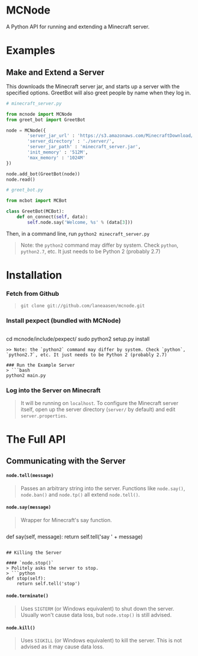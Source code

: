 # MCNode

A Python API for running and extending a Minecraft server.

# Examples

## Make and Extend a Server
This downloads the Minecraft server jar, and starts up a server with the specified options.
GreetBot will also greet people by name when they log in.

```python
# minecraft_server.py

from mcnode import MCNode
from greet_bot import GreetBot

node = MCNode({ 
    	'server_jar_url' : 'https://s3.amazonaws.com/MinecraftDownload/launcher/minecraft_server.jar',
		'server_directory' : './server/',
		'server_jar_path' : 'minecraft_server.jar',
		'init_memory' : '512M',
		'max_memory' : '1024M'
})

node.add_bot(GreetBot(node))
node.read()
```

```python
# greet_bot.py

from mcbot import MCBot

class GreetBot(MCBot):
	def on_connect(self, data):
		self.node.say('Welcome, %s' % (data[3]))
```

Then, in a command line, run `python2 minecraft_server.py`
> Note: the `python2` command may differ by system. Check `python`, `python2.7`, etc. It just needs to be Python 2 (probably 2.7)

# Installation

### Fetch from Github
> `git clone git://github.com/laneaasen/mcnode.git`

### Install pexpect (bundled with MCNode)
> ```bash
cd mcnode/include/pexpect/
sudo python2 setup.py install
```
>> Note: the `python2` command may differ by system. Check `python`, `python2.7`, etc. It just needs to be Python 2 (probably 2.7)

### Run the Example Server
> ```bash
python2 main.py
```

### Log into the Server on Minecraft
> It will be running on `localhost`. To configure the Minecraft server itself, open up the server directory (`server/` by default) and edit `server.properties`. 

# The Full API

## Communicating with the Server

#### `node.tell(message)`
> Passes an arbitrary string into the server.
> Functions like `node.say()`, `node.ban()` and `node.tp()` all extend `node.tell()`.

#### `node.say(message)`
> Wrapper for Minecraft's say function.
> ```python
def say(self, message):
	return self.tell('say ' + message)
```

## Killing the Server

#### `node.stop()` 
> Politely asks the server to stop.
> ```python
def stop(self):
    return self.tell('stop')
```

#### `node.terminate()`
> Uses `SIGTERM` (or Windows equivalent) to shut down the server. Usually won't cause data loss, but `node.stop()` is still advised.

#### `node.kill()`
> Uses `SIGKILL` (or Windows equivalent) to kill the server. This is not advised as it may cause data loss.
